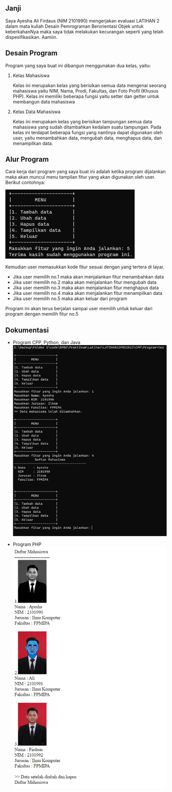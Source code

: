 ## Janji

Saya Ayesha Ali Firdaus (NIM 2101990) mengerjakan evaluasi LATIHAN 2 dalam mata kuliah Desain Pemrograman Berorientasi Objek untuk keberkahanNya maka saya tidak melakukan kecurangan seperti yang telah dispesifikasikan. Aamiin.

## Desain Program

Program yang saya buat ini dibangun menggunakan dua kelas, yaitu:

1. Kelas Mahasiswa

   Kelas ini merupakan kelas yang berisikan semua data mengenai seorang mahasiswa yaitu NIM, Nama, Prodi, Fakultas, dan Foto Profil (Khusus PHP). Kelas ini memiliki beberapa fungsi yaitu setter dan getter untuk membangun data mahasiswa

2. Kelas Data Mahasiswa

   Kelas ini merupakam kelas yang berisikan tampungan semua data mahasiswa yang sudah ditambahkan kedalam suatu tampungan. Pada kelas ini terdapat beberapa fungsi yang nantinya dapat digunakan oleh user, yaitu menambahkan data, mengubah data, menghapus data, dan menampilkan data.

## Alur Program

Cara kerja dari program yang saya buat ini adalah ketika program dijalankan maka akan muncul menu tampilan fitur yang akan digunakan oleh user. Berikut contohnya:

![fitur menu](/CPP/Screenshoot/CPP-5.png)

Kemudian user memasukkan kode fitur sesuai dengan yang tertera di layar.

- Jika user memilih no.1 maka akan menjalankan fitur menambahkan data
- Jika user memilih no.2 maka akan menjalankan fitur mengubah data
- Jika user memilih no.3 maka akan menjalankan fitur menghapus data
- Jika user memilih no.4 maka akan menjalankan fitur menampilkan data
- Jika user memilih no.5 maka akan keluar dari program

Program ini akan terus berjalan sampai user memilih untuk keluar dari program dengan memilih fitur no.5

## Dokumentasi

- Program CPP, Python, dan Java
  ![program cpp](/CPP/Screenshoot/tes.png)

- Program PHP
  ![program php](/PHP/Screenshot/PHP.png)
